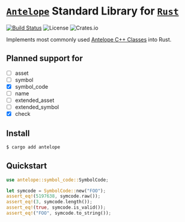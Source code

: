 # [`Antelope`](https://antelope.io/) Standard Library for [`Rust`](https://www.rust-lang.org/)

[![Build Status](https://github.com/pinax-network/antelope-rust/actions/workflows/test.yml/badge.svg)](https://github.com/pinax-network/antelope-rust/actions/workflows/test.yml)
![License](https://img.shields.io/github/license/pinax-network/antelope-rust)
![Crates.io](https://img.shields.io/crates/v/antelope)

Implements most commonly used [Antelope C++ Classes](https://github.com/AntelopeIO/cdt/tree/main/libraries/eosiolib/core/eosio) into Rust.

## Planned support for

- [ ] asset
- [ ] symbol
- [x] symbol_code
- [ ] name
- [ ] extended_asset
- [ ] extended_symbol
- [x] check

## Install

```bash
$ cargo add antelope
```

## Quickstart

```rust
use antelope::symbol_code::SymbolCode;

let symcode = SymbolCode::new("FOO");
assert_eq!(5197638, symcode.raw());
assert_eq!(3, symcode.length());
assert_eq!(true, symcode.is_valid());
assert_eq!("FOO", symcode.to_string());
```
